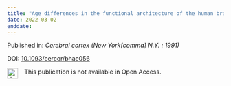 ```yaml
---
title: "Age differences in the functional architecture of the human brain."
date: 2022-03-02
enddate:
---
```


Published in: *Cerebral cortex (New York[comma] N.Y. : 1991)*

DOI: [10.1093/cercor/bhac056](https://doi.org/10.1093/cercor/bhac056)

<img src="https://upload.wikimedia.org/wikipedia/commons/thumb/0/0e/Closed_Access_logo_transparent.svg/1200px-Closed_Access_logo_transparent.svg.png" alt="drawing" width="25" align="left"/> &nbsp;&nbsp;&nbsp;This publication is not available in Open Access.


